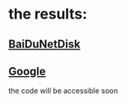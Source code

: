 # the results:

## [BaiDuNetDisk](https://pan.baidu.com/s/1svQhy53UNr__b80cRF919Q?pwd=dk3n)


## [Google](https://drive.google.com/file/d/1C1JSi8_ezn5fjJE0wnVscvGhPAN81Tya/view?usp=drive_link)
the code will be accessible soon
